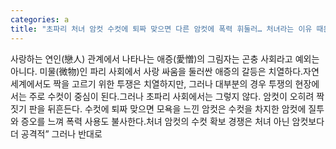 ```yaml
---
categories: a
title: "초파리 처녀 암컷 수컷에 퇴짜 맞으면 다른 암컷에 폭력 휘둘러… 처녀라는 이유 때문"
---
```

사랑하는 연인(戀人) 관계에서 나타나는 애증(愛憎)의 그림자는 곤충 사회라고 예외는 아니다. 미물(微物)인 파리 사회에서 사랑 싸움을 둘러싼 애증의 갈등은 치열하다.자연 세계에서도 짝을 고르기 위한 투쟁은 치열하지만, 그러나 대부분의 경우 투쟁의 현장에서는 주로 수컷이 중심이 된다.그러나 초파리 사회에서는 그렇지 않다. 암컷이 오히려 짝짓기 판을 뒤흔든다. 수컷에 퇴짜 맞으면 모욕을 느낀 암컷은 수컷을 차지한 암컷에 질투와 증오를 느껴 폭력 사용도 불사한다.처녀 암컷의 수컷 확보 경쟁은 처녀 아닌 암컷보다 더 공격적” 그러나 반대로